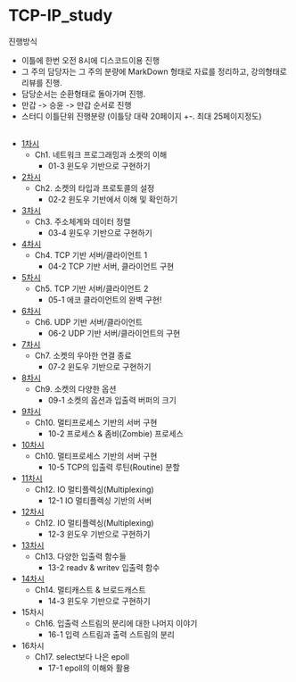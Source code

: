 # TCP-IP_study

진행방식
- 이틀에 한번 오전 8시에 디스코드이용 진행
- 그 주의 담당자는 그 주의 분량에 MarkDown 형태로 자료를 정리하고, 강의형태로 리뷰를 진행.
- 담당순서는 순환형태로 돌아가며 진행.
- 만갑 -> 승윤 -> 만갑 순서로 진행
- 스터디 이틀단위 진행분량 (이틀당 대략 20페이지 +-. 최대 25페이지정도)


## 

- [1차시](https://github.com/sy1909/TCP-IP_study/issues/2)
  - Ch1. 네트워크 프로그래밍과 소켓의 이해
    - 01-3 윈도우 기반으로 구현하기
- [2차시](https://github.com/sy1909/TCP-IP_study/issues/3)
  - Ch2. 소켓의 타입과 프로토콜의 설정
    - 02-2 윈도우 기반에서 이해 및 확인하기
- [3차시](https://github.com/sy1909/TCP-IP_study/issues/4)
  - Ch3. 주소체계와 데이터 정렬
    - 03-4 윈도우 기반으로 구현하기
- [4차시](https://github.com/sy1909/TCP-IP_study/issues/5)
  - Ch4. TCP 기반 서버/클라이언트 1
    - 04-2 TCP 기반 서버, 클라이언트 구현
- [5차시](https://github.com/sy1909/TCP-IP_study/issues/6)
  - Ch5. TCP 기반 서버/클라이언트 2
    - 05-1 에코 클라이언트의 완벽 구현!
- [6차시](https://github.com/sy1909/TCP-IP_study/issues/7)
  - Ch6. UDP 기반 서버/클라이언트
    - 06-2 UDP 기반 서버/클라이언트의 구현
- [7차시](https://github.com/sy1909/TCP-IP_study/issues/8)
  - Ch7. 소켓의 우아한 연결 종료
    - 07-2 윈도우 기반으로 구현하기
- [8차시](https://github.com/sy1909/TCP-IP_study/issues/9)
  - Ch9. 소켓의 다양한 옵션
    - 09-1 소켓의 옵션과 입출력 버퍼의 크기
- [9차시](https://github.com/sy1909/TCP-IP_study/issues/10)
  - Ch10. 멀티프로세스 기반의 서버 구현
    - 10-2 프로세스 & 좀비(Zombie) 프로세스
- [10차시](https://github.com/sy1909/TCP-IP_study/issues/11)
  - Ch10. 멀티프로세스 기반의 서버 구현
    - 10-5 TCP의 입출력 루틴(Routine) 분할
- [11차시](https://github.com/sy1909/TCP-IP_study/issues/12)
  - Ch12. IO 멀티플렉싱(Multiplexing)
    - 12-1 IO 멀티플렉싱 기반의 서버
- [12차시](https://github.com/sy1909/TCP-IP_study/issues/13)
  - Ch12. IO 멀티플렉싱(Multiplexing)
    - 12-3 윈도우 기반으로 구현하기
- [13차시](https://github.com/sy1909/TCP-IP_study/issues/14)
  - Ch13. 다양한 입출력 함수들
    - 13-2 readv & writev 입출력 함수
- [14차시](https://github.com/sy1909/TCP-IP_study/issues/15)
  - Ch14. 멀티캐스트 & 브로드캐스트
    - 14-3 윈도우 기반으로 구현하기
- 15차시
  - Ch16. 입출력 스트림의 분리에 대한 나머지 이야기
    - 16-1 입력 스트림과 출력 스트림의 분리
- 16차시
  - Ch17. select보다 나은 epoll
    - 17-1 epoll의 이해와 활용
